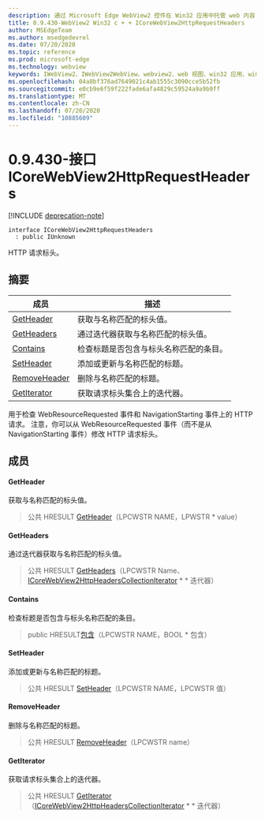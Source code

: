 ```yaml
---
description: 通过 Microsoft Edge WebView2 控件在 Win32 应用中托管 web 内容
title: 0.9.430-WebView2 Win32 c + + ICoreWebView2HttpRequestHeaders
author: MSEdgeTeam
ms.author: msedgedevrel
ms.date: 07/20/2020
ms.topic: reference
ms.prod: microsoft-edge
ms.technology: webview
keywords: IWebView2、IWebView2WebView、webview2、web 视图、win32 应用、win32、edge、ICoreWebView2、ICoreWebView2Host、浏览器控件、边缘 html
ms.openlocfilehash: 04a8bf376ad7649021c4ab1555c3090cce5b52fb
ms.sourcegitcommit: e0cb9e6f59f222fade6afa4829c59524a9a9b9ff
ms.translationtype: MT
ms.contentlocale: zh-CN
ms.lasthandoff: 07/20/2020
ms.locfileid: "10885609"
---
```

# 0.9.430-接口 ICoreWebView2HttpRequestHeaders 

[!INCLUDE [deprecation-note](../../includes/deprecation-note.md)]

```
interface ICoreWebView2HttpRequestHeaders
  : public IUnknown
```

HTTP 请求标头。

## 摘要

 成员                        | 描述
--------------------------------|---------------------------------------------
[GetHeader](#getheader) | 获取与名称匹配的标头值。
[GetHeaders](#getheaders) | 通过迭代器获取与名称匹配的标头值。
[Contains](#contains) | 检查标题是否包含与标头名称匹配的条目。
[SetHeader](#setheader) | 添加或更新与名称匹配的标题。
[RemoveHeader](#removeheader) | 删除与名称匹配的标题。
[GetIterator](#getiterator) | 获取请求标头集合上的迭代器。

用于检查 WebResourceRequested 事件和 NavigationStarting 事件上的 HTTP 请求。 注意，你可以从 WebResourceRequested 事件（而不是从 NavigationStarting 事件）修改 HTTP 请求标头。

## 成员

#### GetHeader 

获取与名称匹配的标头值。

> 公共 HRESULT [GetHeader](#getheader)（LPCWSTR NAME，LPWSTR * value）

#### GetHeaders 

通过迭代器获取与名称匹配的标头值。

> 公共 HRESULT [GetHeaders](#getheaders)（LPCWSTR Name、[ICoreWebView2HttpHeadersCollectionIterator](ICoreWebView2HttpHeadersCollectionIterator.md) * * 迭代器）

#### Contains 

检查标题是否包含与标头名称匹配的条目。

> public HRESULT[包含](#contains)（LPCWSTR NAME，BOOL * 包含）

#### SetHeader 

添加或更新与名称匹配的标题。

> 公共 HRESULT [SetHeader](#setheader)（LPCWSTR NAME，LPCWSTR 值）

#### RemoveHeader 

删除与名称匹配的标题。

> 公共 HRESULT [RemoveHeader](#removeheader)（LPCWSTR name）

#### GetIterator 

获取请求标头集合上的迭代器。

> 公共 HRESULT [GetIterator](#getiterator)（[ICoreWebView2HttpHeadersCollectionIterator](ICoreWebView2HttpHeadersCollectionIterator.md) * * 迭代器）

